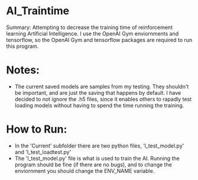 # AI_Traintime
Summary: Attempting to decrease the training time of reinforcement learning Artificial Intelligence. I use the OpenAI Gym enviornments and tensorflow, so the OpenAI Gym and tensorflow packages are required to run this program.

# Notes:
 - The current saved models are samples from my testing. They shouldn't be important, and are just the saving that happens by default. I have decided to not ignore the .h5 files, since it enables others to rapadly test loading models without having to spend the time running the training.

 # How to Run:
 - In the 'Current' subfolder there are two python files, 'l_test_model.py' and 'l_test_loadtest.py'
 - The 'l_test_model.py' file is what is used to train the AI. Running the program should be fine (if there are no bugs), and to change the enviornment you should change the ENV_NAME variable.